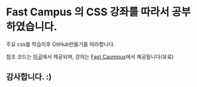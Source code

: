 # Fast Campus 의 CSS 강좌를 따라서 공부하였습니다.

주요 css를 학습이후 GitHub만들기를 따라합니다.

참조 코드는 [이곳](https://github.com/HeropCode/GitHub-Responsive)에서 제공되며, 강의는 [Fast Caumpus](https://www.fastcampus.co.kr/dev_online_react)에서 제공됩니다(유료)


## 감사합니다. :)
